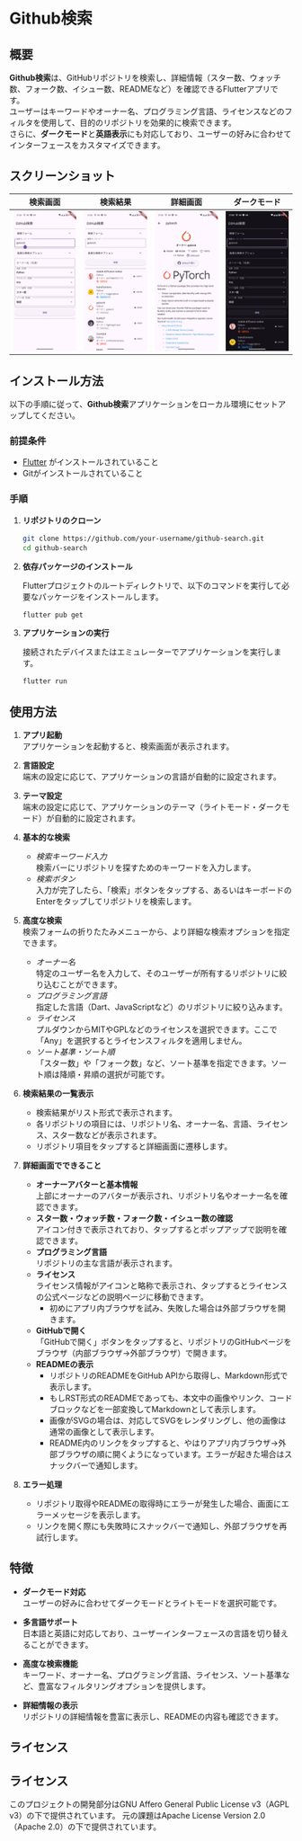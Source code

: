 # Github検索

## 概要
**Github検索**は、GitHubリポジトリを検索し、詳細情報（スター数、ウォッチ数、フォーク数、イシュー数、READMEなど）を確認できるFlutterアプリです。  
ユーザーはキーワードやオーナー名、プログラミング言語、ライセンスなどのフィルタを使用して、目的のリポジトリを効果的に検索できます。  
さらに、**ダークモード**と**英語表示**にも対応しており、ユーザーの好みに合わせてインターフェースをカスタマイズできます。

## スクリーンショット
| 検索画面 | 検索結果 | 詳細画面 | ダークモード |
| --- | --- | --- | --- |
| ![Github検索_検索画面.jpg](assets/Github検索_検索画面.jpg) | ![Github検索_検索結果.jpg](assets/Github検索_検索結果.jpg) | ![Github検索_詳細画面.jpg](assets/Github検索_詳細画面.jpg) | ![Github検索_ダークモード.jpg](assets/Github検索_ダークモード.jpg) |


## インストール方法
以下の手順に従って、**Github検索**アプリケーションをローカル環境にセットアップしてください。

### 前提条件
- [Flutter](https://flutter.dev/docs/get-started/install) がインストールされていること
- Gitがインストールされていること

### 手順
1. **リポジトリのクローン**

   ```bash
   git clone https://github.com/your-username/github-search.git
   cd github-search
   ```

2. **依存パッケージのインストール**

   Flutterプロジェクトのルートディレクトリで、以下のコマンドを実行して必要なパッケージをインストールします。

   ```bash
   flutter pub get
   ```

3. **アプリケーションの実行**

   接続されたデバイスまたはエミュレーターでアプリケーションを実行します。

   ```bash
   flutter run
   ```

## 使用方法
1. **アプリ起動**  
   アプリケーションを起動すると、検索画面が表示されます。

2. **言語設定**  
   端末の設定に応じて、アプリケーションの言語が自動的に設定されます。

3. **テーマ設定**  
   端末の設定に応じて、アプリケーションのテーマ（ライトモード・ダークモード）が自動的に設定されます。

4. **基本的な検索**
    - *検索キーワード入力*  
      検索バーにリポジトリを探すためのキーワードを入力します。
    - *検索ボタン*  
      入力が完了したら、「検索」ボタンをタップする、あるいはキーボードのEnterをタップしてリポジトリを検索します。

5. **高度な検索**  
   検索フォームの折りたたみメニューから、より詳細な検索オプションを指定できます。
    - *オーナー名*  
      特定のユーザー名を入力して、そのユーザーが所有するリポジトリに絞り込むことができます。
    - *プログラミング言語*  
      指定した言語（Dart、JavaScriptなど）のリポジトリに絞り込みます。
    - *ライセンス*  
      プルダウンからMITやGPLなどのライセンスを選択できます。ここで「Any」を選択するとライセンスフィルタを適用しません。
    - *ソート基準・ソート順*  
      「スター数」や「フォーク数」など、ソート基準を指定できます。ソート順は降順・昇順の選択が可能です。

6. **検索結果の一覧表示**
    - 検索結果がリスト形式で表示されます。
    - 各リポジトリの項目には、リポジトリ名、オーナー名、言語、ライセンス、スター数などが表示されます。
    - リポジトリ項目をタップすると詳細画面に遷移します。

7. **詳細画面でできること**
    - **オーナーアバターと基本情報**  
      上部にオーナーのアバターが表示され、リポジトリ名やオーナー名を確認できます。
    - **スター数・ウォッチ数・フォーク数・イシュー数の確認**  
      アイコン付きで表示されており、タップするとポップアップで説明を確認できます。
    - **プログラミング言語**  
      リポジトリの主な言語が表示されます。
    - **ライセンス**  
      ライセンス情報がアイコンと略称で表示され、タップするとライセンスの公式ページなどの説明ページに移動できます。
        - 初めにアプリ内ブラウザを試み、失敗した場合は外部ブラウザを開きます。
    - **GitHubで開く**  
      「GitHubで開く」ボタンをタップすると、リポジトリのGitHubページをブラウザ（内部ブラウザ→外部ブラウザ）で開きます。
    - **READMEの表示**
        - リポジトリのREADMEをGitHub APIから取得し、Markdown形式で表示します。
        - もしRST形式のREADMEであっても、本文中の画像やリンク、コードブロックなどを一部変換してMarkdownとして表示します。
        - 画像がSVGの場合は、対応してSVGをレンダリングし、他の画像は通常の画像として表示します。
        - README内のリンクをタップすると、やはりアプリ内ブラウザ→外部ブラウザの順に開くようになっています。エラーが起きた場合はスナックバーで通知します。

8. **エラー処理**
    - リポジトリ取得やREADMEの取得時にエラーが発生した場合、画面にエラーメッセージを表示します。
    - リンクを開く際にも失敗時にスナックバーで通知し、外部ブラウザを再試行します。

## 特徴
- **ダークモード対応**  
  ユーザーの好みに合わせてダークモードとライトモードを選択可能です。

- **多言語サポート**  
  日本語と英語に対応しており、ユーザーインターフェースの言語を切り替えることができます。

- **高度な検索機能**  
  キーワード、オーナー名、プログラミング言語、ライセンス、ソート基準など、豊富なフィルタリングオプションを提供します。

- **詳細情報の表示**  
  リポジトリの詳細情報を豊富に表示し、READMEの内容も確認できます。

## ライセンス
## ライセンス

このプロジェクトの開発部分はGNU Affero General Public License v3（AGPL v3）の下で提供されています。
元の課題はApache License Version 2.0（Apache 2.0）の下で提供されています。